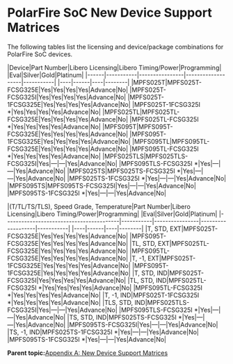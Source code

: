 # PolarFire SoC New Device Support Matrices

The following tables list the licensing and device/package combinations for PolarFire SoC devices.

|Device|Part Number|Libero Licensing|Libero Timing/Power|Programming|
|Eval|Silver|Gold|Platinum|
|------|-----------|----------------|-------------------|-----------|
|----|------|----|--------|
|MPFS025T|MPFS025T-FCSG325E|Yes|Yes|Yes|Yes|Advance|No|
|MPFS025T-FCSG325I|Yes|Yes|Yes|Yes|Advance|No|
|MPFS025T-1FCSG325E|Yes|Yes|Yes|Yes|Advance|No|
|MPFS025T-1FCSG325I \*|Yes|Yes|Yes|Yes|Advance|No|
|MPFS025TL|MPFS025TL-FCSG325E|Yes|Yes|Yes|Yes|Advance|No|
|MPFS025TL-FCSG325I \*|Yes|Yes|Yes|Yes|Advance|No|
|MPFS095T|MPFS095T-FCSG325E|Yes|Yes|Yes|Yes|Advance|No|
|MPFS095T-1FCSG325E|Yes|Yes|Yes|Yes|Advance|No|
|MPFS095TL|MPFS095TL-FCSG325E|Yes|Yes|Yes|Yes|Advance|No|
|MPFS095TL-FCSG325I \*|Yes|Yes|Yes|Yes|Advance|No|
|MPFS025TLS|MPFS025TLS-FCSG325I|Yes|—|—|Yes|Advance|No|
|MPFS095TLS-FCSG325I \*|Yes|—|—|Yes|Advance|No|
|MPFS025TS|MPFS025TS-FCSG325I \*|Yes|—|—|Yes|Advance|No|
|MPFS025TS-1FCSG325I \*|Yes|—|—|Yes|Advance|No|
|MPFS095TS|MPFS095TS-FCSG325I|Yes|—|—|Yes|Advance|No|
|MPFS095TS-1FCSG325I \*|Yes|—|—|Yes|Advance|No|

|\(T/TL/TS/TLS\), Speed Grade, Temperature|Part Number|Libero Licensing|Libero Timing/Power|Programming|
|Eval|Silver|Gold|Platinum|
|-----------------------------------------|-----------|----------------|-------------------|-----------|
|----|------|----|--------|
|T, STD, EXT|MPFS025T-FCSG325E|Yes|Yes|Yes|Yes|Advance|No|
|MPFS095T-FCSG325E|Yes|Yes|Yes|Yes|Advance|No|
|TL, STD, EXT|MPFS025TL-FCSG325E|Yes|Yes|Yes|Yes|Advance|No|
|MPFS095TL-FCSG325E|Yes|Yes|Yes|Yes|Advance|No|
|T, -1, EXT|MPFS025T-1FCSG325E|Yes|Yes|Yes|Yes|Advance|No|
|MPFS095T-1FCSG325E|Yes|Yes|Yes|Yes|Advance|No|
|T, STD, IND|MPFS025T-FCSG325I|Yes|Yes|Yes|Yes|Advance|No|
|TL, STD, IND|MPFS025TL-FCSG325I \*|Yes|Yes|Yes|Yes|Advance|No|
|MPFS095TL-FCSG325I \*|Yes|Yes|Yes|Yes|Advance|No|
|T, -1, IND|MPFS025T-1FCSG325I \*|Yes|Yes|Yes|Yes|Advance|No|
|TLS, STD, IND|MPFS025TLS-FCSG325I|Yes|—|—|Yes|Advance|No|
|MPFS095TLS-FCSG325I \*|Yes|—|—|Yes|Advance|No|
|TS, STD, IND|MPFS025TS-FCSG325I \*|Yes|—|—|Yes|Advance|No|
|MPFS095TS-FCSG325I|Yes|—|—|Yes|Advance|No|
|TS, -1, IND|MPFS025TS-1FCSG325I \*|Yes|—|—|Yes|Advance|No|
|MPFS095TS-1FCSG325I \*|Yes|—|—|Yes|Advance|No|

**Parent topic:**[Appendix A: New Device Support Matrices](GUID-E1EB0CF8-9775-4C71-8FE0-EBF817FF541E.md)

